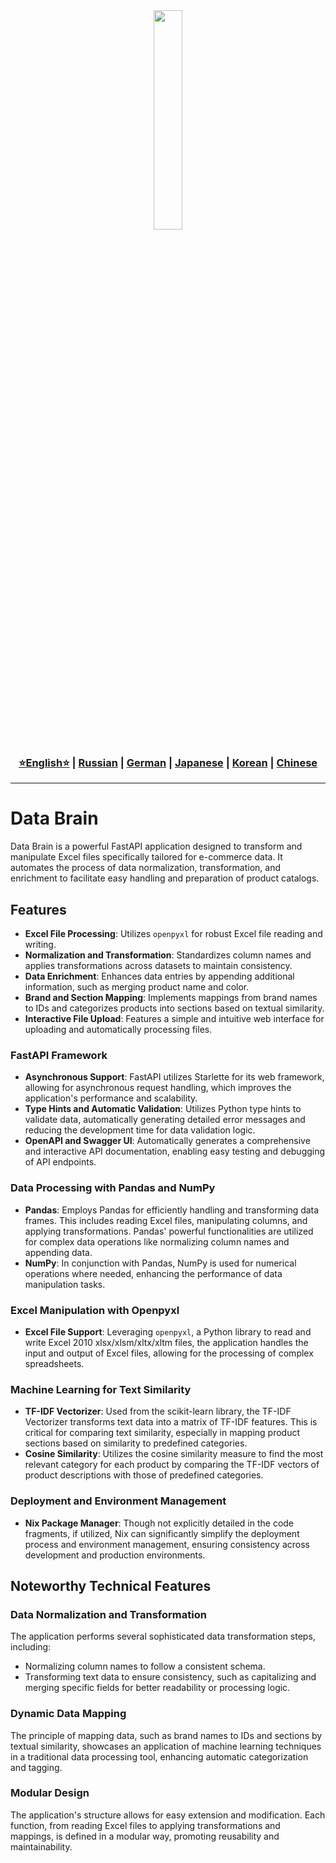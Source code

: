 <div align="center">
  <img src="https://github.com/Solrikk/DataBrain/blob/main/assets/gif/3d-isometric-research-of-statistical-data-and-analytics.gif" width="30%"/>
</div>


<div align="center"> <h3> <a href="https://github.com/Solrikk/DataBrain/blob/main/README.md">⭐English⭐</a> | <a href="https://github.com/Solrikk/DataBrain/blob/main/README_RU.md">Russian</a> | <a href="https://github.com/Solrikk/DataBrain/blob/main/README_GE.md">German</a> | <a href="https://github.com/Solrikk/DataBrain/blob/main/README_JP.md">Japanese</a> | <a href="README_KR.md">Korean</a> | <a href="README_CN.md">Chinese</a> </h3> </div>

-----------------

# Data Brain

Data Brain is a powerful FastAPI application designed to transform and manipulate Excel files specifically tailored for e-commerce data. It automates the process of data normalization, transformation, and enrichment to facilitate easy handling and preparation of product catalogs.

## Features
- **Excel File Processing**: Utilizes `openpyxl` for robust Excel file reading and writing.
- **Normalization and Transformation**: Standardizes column names and applies transformations across datasets to maintain consistency.
- **Data Enrichment**: Enhances data entries by appending additional information, such as merging product name and color.
- **Brand and Section Mapping**: Implements mappings from brand names to IDs and categorizes products into sections based on textual similarity.
- **Interactive File Upload**: Features a simple and intuitive web interface for uploading and automatically processing files.

### FastAPI Framework

- **Asynchronous Support**: FastAPI utilizes Starlette for its web framework, allowing for asynchronous request handling, which improves the application's performance and scalability.
- **Type Hints and Automatic Validation**: Utilizes Python type hints to validate data, automatically generating detailed error messages and reducing the development time for data validation logic.
- **OpenAPI and Swagger UI**: Automatically generates a comprehensive and interactive API documentation, enabling easy testing and debugging of API endpoints.

### Data Processing with Pandas and NumPy

- **Pandas**: Employs Pandas for efficiently handling and transforming data frames. This includes reading Excel files, manipulating columns, and applying transformations. Pandas' powerful functionalities are utilized for complex data operations like normalizing column names and appending data.
- **NumPy**: In conjunction with Pandas, NumPy is used for numerical operations where needed, enhancing the performance of data manipulation tasks.

### Excel Manipulation with Openpyxl

- **Excel File Support**: Leveraging `openpyxl`, a Python library to read and write Excel 2010 xlsx/xlsm/xltx/xltm files, the application handles the input and output of Excel files, allowing for the processing of complex spreadsheets.

### Machine Learning for Text Similarity

- **TF-IDF Vectorizer**: Used from the scikit-learn library, the TF-IDF Vectorizer transforms text data into a matrix of TF-IDF features. This is critical for comparing text similarity, especially in mapping product sections based on similarity to predefined categories.
- **Cosine Similarity**: Utilizes the cosine similarity measure to find the most relevant category for each product by comparing the TF-IDF vectors of product descriptions with those of predefined categories.

### Deployment and Environment Management

- **Nix Package Manager**: Though not explicitly detailed in the code fragments, if utilized, Nix can significantly simplify the deployment process and environment management, ensuring consistency across development and production environments.

## Noteworthy Technical Features

### Data Normalization and Transformation

The application performs several sophisticated data transformation steps, including:
- Normalizing column names to follow a consistent schema.
- Transforming text data to ensure consistency, such as capitalizing and merging specific fields for better readability or processing logic.

### Dynamic Data Mapping

The principle of mapping data, such as brand names to IDs and sections by textual similarity, showcases an application of machine learning techniques in a traditional data processing tool, enhancing automatic categorization and tagging.

### Modular Design

The application's structure allows for easy extension and modification. Each function, from reading Excel files to applying transformations and mappings, is defined in a modular way, promoting reusability and maintainability.


